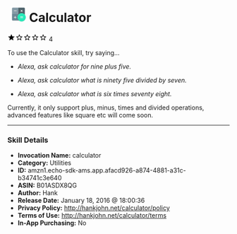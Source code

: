 # &nbsp;<img src="skill_icon" alt="Calculator icon" width="36"> Calculator
![1 stars](../../images/ic_star_black_18dp_1x.png)![1 stars](../../images/ic_star_border_black_18dp_1x.png)![1 stars](../../images/ic_star_border_black_18dp_1x.png)![1 stars](../../images/ic_star_border_black_18dp_1x.png)![1 stars](../../images/ic_star_border_black_18dp_1x.png) 4

To use the Calculator skill, try saying...

* *Alexa, ask calculator for nine plus five.*

* *Alexa, ask calculator what is ninety five divided by seven.*

* *Alexa, ask calculator what is six times seventy eight.*

Currently, it only support plus, minus, times and divided operations, advanced features like square etc will come soon.

***

### Skill Details

* **Invocation Name:** calculator
* **Category:** Utilities
* **ID:** amzn1.echo-sdk-ams.app.afacd926-a874-4881-a31c-b34741c3e640
* **ASIN:** B01ASDX8QG
* **Author:** Hank
* **Release Date:** January 18, 2016 @ 18:00:36
* **Privacy Policy:** http://hankjohn.net/calculator/policy
* **Terms of Use:** http://hankjohn.net/calculator/terms
* **In-App Purchasing:** No
